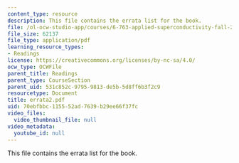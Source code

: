 ```yaml
---
content_type: resource
description: This file contains the errata list for the book.
file: /ol-ocw-studio-app/courses/6-763-applied-superconductivity-fall-2005/70ebfbbc115552ad7639b29ee66f37fc_errata2.pdf
file_size: 62137
file_type: application/pdf
learning_resource_types:
- Readings
license: https://creativecommons.org/licenses/by-nc-sa/4.0/
ocw_type: OCWFile
parent_title: Readings
parent_type: CourseSection
parent_uid: 531c852c-9795-9813-de5b-5d8ff6b3f2c9
resourcetype: Document
title: errata2.pdf
uid: 70ebfbbc-1155-52ad-7639-b29ee66f37fc
video_files:
  video_thumbnail_file: null
video_metadata:
  youtube_id: null
---
```

This file contains the errata list for the book.